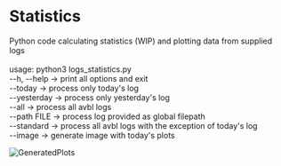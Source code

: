# Statistics
Python code calculating statistics (WIP) and plotting data from supplied logs</br>
</br>
usage: python3 logs_statistics.py</br>
--h, --help	-> print all options and exit</br>
--today 	-> process only today's log</br>
--yesterday	-> process only yesterday's log</br>
--all 		-> process all avbl logs</br>
--path FILE	-> process log provided as global filepath</br>
--standard	-> process all avbl logs with the exception of today's log</br>
--image		-> generate image with today's plots</br>

![GeneratedPlots](mkuliberda.github.com/Statistics/img/plots.jpg)
